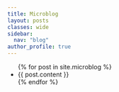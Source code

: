 ```yaml
---
title: Microblog
layout: posts
classes: wide
sidebar:
  nav: "blog"
author_profile: true
---
```

<div id="list-container">
  <ul id="infinite-list">
    {% for post in site.microblog %}
      <li>{{ post.content }}</li>
    {% endfor %}
  </ul>
</div>

<script>
  // Número de elementos para agregar en cada carga
  const batchSize = 10;

  // Función para agregar elementos a la lista
  function addItems() {
    const list = document.getElementById('infinite-list');

    // Simulando carga de datos
    setTimeout(() => {
      // Obtener el último índice de la lista de posts
      const lastIndex = document.querySelectorAll('#infinite-list li').length;

      {% for post in site.microblog limit: batchSize %}
        const listItem = document.createElement('li');
        listItem.textContent = '{{ post.title }}';
        list.appendChild(listItem);
      {% endfor %}
    }, 500); // Simulación de tiempo de carga
  }

  // Listener para detectar el scroll
  window.addEventListener('scroll', () => {
    const { scrollTop, scrollHeight, clientHeight } = document.documentElement;
    if (scrollTop + clientHeight >= scrollHeight - 5) {
      // Agregar más elementos cuando se alcanza el final de la página
      addItems();
    }
  });

  // Agregar algunos elementos al cargar la página
  addItems();
</script>
